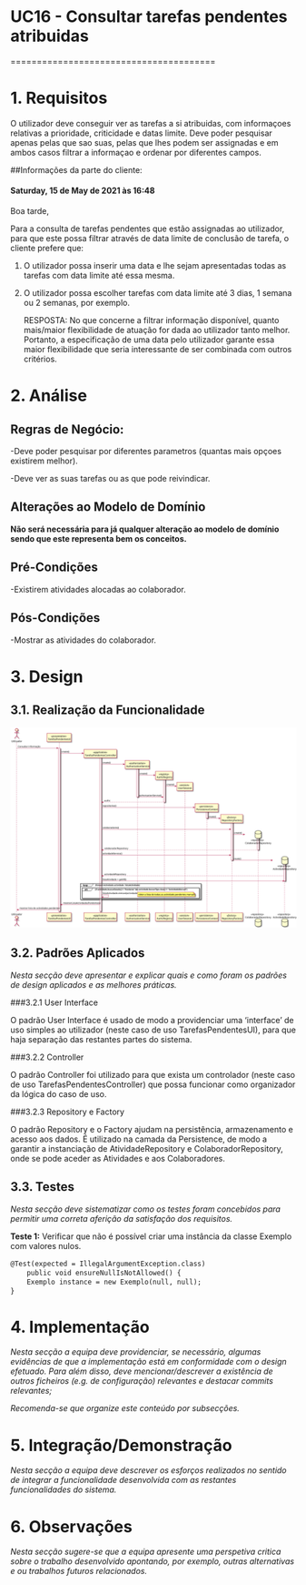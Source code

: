 # UC16 - Consultar tarefas pendentes atribuidas
=======================================


# 1. Requisitos

O utilizador deve conseguir ver as tarefas a si atribuidas, com informaçoes relativas a prioridade, criticidade e datas limite.
Deve poder pesquisar apenas pelas que sao suas, pelas que lhes podem ser assignadas e em ambos casos filtrar a informaçao e ordenar por diferentes campos.

##Informações da parte do cliente:

#### Saturday, 15 de May de 2021 às 16:48

Boa tarde,

Para a consulta de tarefas pendentes que estão assignadas ao utilizador, para que este possa filtrar através de data limite de conclusão de tarefa, o cliente prefere que:

1. O utilizador possa inserir uma data e lhe sejam apresentadas todas as tarefas com data limite até essa mesma.

2. O utilizador possa escolher tarefas com data limite até 3 dias, 1 semana ou 2 semanas, por exemplo.


    RESPOSTA: No que concerne a filtrar informação disponível, quanto mais/maior flexibilidade de atuação for dada ao utilizador tanto melhor.
    Portanto, a especificação de uma data pelo utilizador garante essa maior flexibilidade que seria interessante de ser combinada com outros critérios.


# 2. Análise

## Regras de Negócio:

-Deve poder pesquisar por diferentes parametros (quantas mais opçoes existirem melhor).

-Deve ver as suas tarefas ou as que pode reivindicar.

## Alterações ao Modelo de Domínio

**Não será necessária para já qualquer alteração ao modelo de domínio sendo que este representa bem os conceitos.**

## Pré-Condições

-Existirem atividades alocadas ao colaborador.

## Pós-Condições

-Mostrar as atividades do colaborador.

# 3. Design

## 3.1. Realização da Funcionalidade

![SD.svg](SD.svg)

## 3.2. Padrões Aplicados

*Nesta secção deve apresentar e explicar quais e como foram os padrões de design aplicados e as melhores práticas.*

###3.2.1 User Interface

O padrão User Interface é usado de modo a providenciar uma ‘interface’ de uso simples ao utilizador (neste caso de uso TarefasPendentesUI), para que haja separação das restantes partes do sistema.

###3.2.2 Controller

O padrão Controller foi utilizado para que exista um controlador (neste caso de uso TarefasPendentesController) que possa funcionar como organizador da lógica do caso de uso.

###3.2.3 Repository e Factory

O padrão Repository e o Factory ajudam na persistência, armazenamento e acesso aos dados. É utilizado na camada da Persistence, de modo a garantir a instanciação de AtividadeRepository e ColaboradorRepository, onde se pode aceder as Atividades e aos Colaboradores.

## 3.3. Testes 
*Nesta secção deve sistematizar como os testes foram concebidos para permitir uma correta aferição da satisfação dos requisitos.*

**Teste 1:** Verificar que não é possível criar uma instância da classe Exemplo com valores nulos.

	@Test(expected = IllegalArgumentException.class)
		public void ensureNullIsNotAllowed() {
		Exemplo instance = new Exemplo(null, null);
	}

# 4. Implementação

*Nesta secção a equipa deve providenciar, se necessário, algumas evidências de que a implementação está em conformidade com o design efetuado. Para além disso, deve mencionar/descrever a existência de outros ficheiros (e.g. de configuração) relevantes e destacar commits relevantes;*

*Recomenda-se que organize este conteúdo por subsecções.*

# 5. Integração/Demonstração

*Nesta secção a equipa deve descrever os esforços realizados no sentido de integrar a funcionalidade desenvolvida com as restantes funcionalidades do sistema.*

# 6. Observações

*Nesta secção sugere-se que a equipa apresente uma perspetiva critica sobre o trabalho desenvolvido apontando, por exemplo, outras alternativas e ou trabalhos futuros relacionados.*



